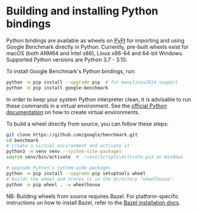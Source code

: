 # Building and installing Python bindings

Python bindings are available as wheels on [PyPI](https://pypi.org/project/google-benchmark/) for importing and 
using Google Benchmark directly in Python. 
Currently, pre-built wheels exist for macOS (both ARM64 and Intel x86), Linux x86-64 and 64-bit Windows.
Supported Python versions are Python 3.7 - 3.10.

To install Google Benchmark's Python bindings, run:

```bash
python -m pip install --upgrade pip  # for manylinux2014 support
python -m pip install google-benchmark
```

In order to keep your system Python interpreter clean, it is advisable to run these commands in a virtual
environment. See the [official Python documentation](https://docs.python.org/3/library/venv.html) 
on how to create virtual environments.

To build a wheel directly from source, you can follow these steps:
```bash
git clone https://github.com/google/benchmark.git
cd benchmark
# create a virtual environment and activate it
python3 -m venv venv --system-site-packages
source venv/bin/activate  # .\venv\Scripts\Activate.ps1 on Windows

# upgrade Python's system-wide packages
python -m pip install --upgrade pip setuptools wheel
# builds the wheel and stores it in the directory "wheelhouse".
python -m pip wheel . -w wheelhouse
```

NB: Building wheels from source requires Bazel. For platform-specific instructions on how to install Bazel,
refer to the [Bazel installation docs](https://bazel.build/install).

